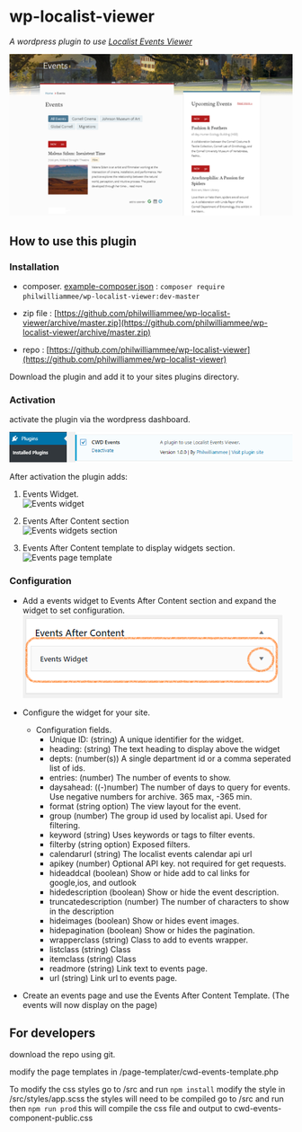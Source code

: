 # wp-localist-viewer

*A wordpress plugin to use [Localist Events Viewer](https://github.com/philwilliammee/localist-viewer)*

![example](./docs/events_widget_example.png)

## How to use this plugin

### Installation

* composer. [example-composer.json](./docs/example-composer.json) : `composer require philwilliammee/wp-localist-viewer:dev-master`

* zip file :
[https://github.com/philwilliammee/wp-localist-viewer/archive/master.zip](https://github.com/philwilliammee/wp-localist-viewer/archive/master.zip)

* repo : [https://github.com/philwilliammee/wp-localist-viewer](https://github.com/philwilliammee/wp-localist-viewer)

Download the plugin and add it to your sites plugins directory.

### Activation

activate the plugin via the wordpress dashboard.

![plugin activation](./docs/events_widget_activate.png)

After activation the plugin adds:

1. Events Widget.  
![Events widget](https://raw.githubusercontent.com/philwilliammee/wp-localist-viewer/master/docs/events_widget.png)

2. Events After Content section  
![Events widgets section](https://raw.githubusercontent.com/philwilliammee/wp-localist-viewer/master/docs/events_widget_area.png)

3. Events After Content template to display widgets section.  
![Events page template](https://raw.githubusercontent.com/philwilliammee/wp-localist-viewer/master/docs/events_widget_template.png)

### Configuration

* Add a events widget to Events After Content section and expand the widget to set configuration.  ![event widget add](./docs/events_widget_add.png)

* Configure the widget for your site.
  * Configuration fields.
    * Unique ID: (string) A unique identifier for the widget.
    * heading: (string) The text heading to display above the widget
    * depts: (number(s)) A single department id or a comma seperated list of ids.
    * entries: (number) The number of events to show.
    * daysahead: ((-)number) The number of days to query for events. Use negative numbers for archive. 365 max, -365 min.
    * format (string option) The view layout for the event.
    * group (number) The group id used by localist api. Used for filtering.
    * keyword (string) Uses keywords or tags to filter events.
    * filterby (string option) Exposed filters.
    * calendarurl (string) The localist events calendar api url
    * apikey (number) Optional API key. not required for get requests.
    * hideaddcal (boolean) Show or hide add to cal links for google,ios, and outlook
    * hidedescription (boolean) Show or hide the event description.
    * truncatedescription (number) The number of characters to show in the description
    * hideimages (boolean) Show or hides event images.
    * hidepagination (boolean) Show or hides the pagination.
    * wrapperclass (string) Class to add to events wrapper.
    * listclass (string) Class
    * itemclass (string) Class
    * readmore (string) Link text to events page.
    * url (string) Link url to events page.
* Create an events page and use the Events After Content Template. (The events will now display on the page)

## For developers

download the repo using git.

modify the page templates in /page-templater/cwd-events-template.php

To modify the css styles go to /src and run `npm install` modify the style in /src/styles/app.scss the styles will need to be compiled go to /src and run then `npm run prod` this will compile the css file and output to cwd-events-component-public.css
